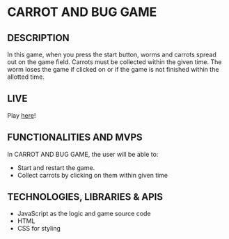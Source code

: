 
# CARROT AND BUG GAME

## DESCRIPTION
In this game, when you press the start button, worms and carrots spread out on the game field. 
Carrots must be collected within the given time. 
The worm loses the game if clicked on or if the game is not finished within the allotted time.

## LIVE
Play [here](https://kkj2010.github.io/carrotandbug/)!


## FUNCTIONALITIES AND MVPS 
In CARROT AND BUG GAME, the user will be able to:
* Start and restart the game.
* Collect carrots by clicking on them within given time


## TECHNOLOGIES, LIBRARIES & APIS
* JavaScript as the logic and game source code
* HTML 
* CSS for styling

